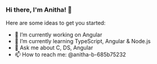 ### Hi there, I'm Anitha! 👋



Here are some ideas to get you started:

- 🔭 I’m currently working on Angular
- 🌱 I’m currently learning TypeScript, Angular & Node.js
- 💬 Ask me about C, DS, Angular
- 📫 How to reach me: @anitha-b-685b75232

